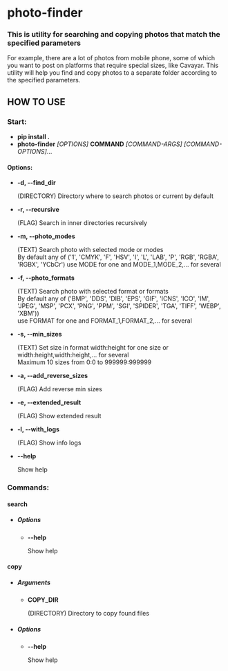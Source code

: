 # photo-finder
### This is utility for searching and copying photos that match the specified parameters

For example, there are a lot of photos from mobile phone, some of which you want to post on platforms that require special sizes, like Cavayar. 
This utility will help you find and copy photos to a separate folder according to the specified parameters.

## HOW TO USE

### Start: 
- __pip install .__
- __photo-finder__ *[OPTIONS]* __COMMAND__ *[COMMAND-ARGS] [COMMAND-OPTIONS]*...

#### Options:
- __-d, --find_dir__

    (DIRECTORY) Directory where to search photos or current by default


- __-r, --recursive__           

    (FLAG) Search in inner directories recursively


- __-m, --photo_modes__

    (TEXT) Search photo with selected mode or modes  
    By default any of ('1', 'CMYK', 'F', 'HSV', 'I', 'L', 'LAB', 'P', 'RGB', 'RGBA', 'RGBX', 'YCbCr')
    use MODE for one and MODE_1,MODE_2,... for several


- __-f, --photo_formats__ 

    (TEXT) Search photo with selected format or formats  
    By default any of ('BMP', 'DDS', 'DIB', 'EPS', 'GIF', 'ICNS', 'ICO', 'IM', 'JPEG', 'MSP', 'PCX', 'PNG', 'PPM', 'SGI', 'SPIDER', 'TGA', 'TIFF', 'WEBP', 'XBM'))  
    use FORMAT for one and FORMAT_1,FORMAT_2,... for several


- __-s, --min_sizes__ 

    (TEXT) Set size in format width:height for one size or width:height,width:height,... for several  
    Maximum 10 sizes from 0:0 to 999999:999999


- __-a, --add_reverse_sizes__   

    (FLAG) Add reverse min sizes


- __-e, --extended_result__     

    (FLAG) Show extended result


- __-l, --with_logs__           

    (FLAG) Show info logs


- __--help__                    

    Show help

### Commands:
#### search
- ##### Options
  - __--help__                    

      Show help
#### copy
- ##### Arguments
  - __COPY_DIR__

     (DIRECTORY) Directory to copy found files
- ##### Options
  - __--help__                    

     Show help


